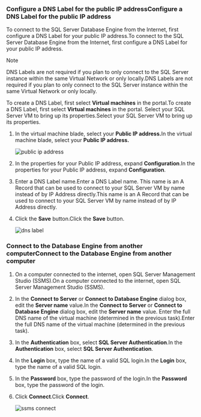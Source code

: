 ### <a name="configure-a-dns-label-for-the-public-ip-address"></a><span data-ttu-id="205ef-101">Configure a DNS Label for the public IP address</span><span class="sxs-lookup"><span data-stu-id="205ef-101">Configure a DNS Label for the public IP address</span></span>
<span data-ttu-id="205ef-102">To connect to the SQL Server Database Engine from the Internet, first configure a DNS Label for your public IP address.</span><span class="sxs-lookup"><span data-stu-id="205ef-102">To connect to the SQL Server Database Engine from the Internet, first configure a DNS Label for your public IP address.</span></span>

> [!NOTE]
> <span data-ttu-id="205ef-103">DNS Labels are not required if you plan to only connect to the SQL Server instance within the same Virtual Network or only locally.</span><span class="sxs-lookup"><span data-stu-id="205ef-103">DNS Labels are not required if you plan to only connect to the SQL Server instance within the same Virtual Network or only locally.</span></span>
> 
> 

<span data-ttu-id="205ef-104">To create a DNS Label, first select **Virtual machines** in the portal.</span><span class="sxs-lookup"><span data-stu-id="205ef-104">To create a DNS Label, first select **Virtual machines** in the portal.</span></span> <span data-ttu-id="205ef-105">Select your SQL Server VM to bring up its properties.</span><span class="sxs-lookup"><span data-stu-id="205ef-105">Select your SQL Server VM to bring up its properties.</span></span>

1. <span data-ttu-id="205ef-106">In the virtual machine blade, select your **Public IP address.**</span><span class="sxs-lookup"><span data-stu-id="205ef-106">In the virtual machine blade, select your **Public IP address.**</span></span>
   
    ![public ip address](https://docstestmedia1.blob.core.windows.net/azure-media/includes/media/virtual-machines-sql-server-connection-steps/rm-public-ip-address.png)
2. <span data-ttu-id="205ef-108">In the properties for your Public IP address, expand **Configuration**.</span><span class="sxs-lookup"><span data-stu-id="205ef-108">In the properties for your Public IP address, expand **Configuration**.</span></span>
3. <span data-ttu-id="205ef-109">Enter a DNS Label name.</span><span class="sxs-lookup"><span data-stu-id="205ef-109">Enter a DNS Label name.</span></span> <span data-ttu-id="205ef-110">This name is an A Record that can be used to connect to your SQL Server VM by name instead of by IP Address directly.</span><span class="sxs-lookup"><span data-stu-id="205ef-110">This name is an A Record that can be used to connect to your SQL Server VM by name instead of by IP Address directly.</span></span>
4. <span data-ttu-id="205ef-111">Click the **Save** button.</span><span class="sxs-lookup"><span data-stu-id="205ef-111">Click the **Save** button.</span></span>
   
    ![dns label](https://docstestmedia1.blob.core.windows.net/azure-media/includes/media/virtual-machines-sql-server-connection-steps/rm-dns-label.png)

### <a name="connect-to-the-database-engine-from-another-computer"></a><span data-ttu-id="205ef-113">Connect to the Database Engine from another computer</span><span class="sxs-lookup"><span data-stu-id="205ef-113">Connect to the Database Engine from another computer</span></span>
1. <span data-ttu-id="205ef-114">On a computer connected to the internet, open SQL Server Management Studio (SSMS).</span><span class="sxs-lookup"><span data-stu-id="205ef-114">On a computer connected to the internet, open SQL Server Management Studio (SSMS).</span></span>
2. <span data-ttu-id="205ef-115">In the **Connect to Server** or **Connect to Database Engine** dialog box, edit the **Server name** value.</span><span class="sxs-lookup"><span data-stu-id="205ef-115">In the **Connect to Server** or **Connect to Database Engine** dialog box, edit the **Server name** value.</span></span> <span data-ttu-id="205ef-116">Enter the full DNS name of the virtual machine (determined in the previous task).</span><span class="sxs-lookup"><span data-stu-id="205ef-116">Enter the full DNS name of the virtual machine (determined in the previous task).</span></span>
3. <span data-ttu-id="205ef-117">In the **Authentication** box, select **SQL Server Authentication**.</span><span class="sxs-lookup"><span data-stu-id="205ef-117">In the **Authentication** box, select **SQL Server Authentication**.</span></span>
4. <span data-ttu-id="205ef-118">In the **Login** box, type the name of a valid SQL login.</span><span class="sxs-lookup"><span data-stu-id="205ef-118">In the **Login** box, type the name of a valid SQL login.</span></span>
5. <span data-ttu-id="205ef-119">In the **Password** box, type the password of the login.</span><span class="sxs-lookup"><span data-stu-id="205ef-119">In the **Password** box, type the password of the login.</span></span>
6. <span data-ttu-id="205ef-120">Click **Connect**.</span><span class="sxs-lookup"><span data-stu-id="205ef-120">Click **Connect**.</span></span>
   
    ![ssms connect](https://docstestmedia1.blob.core.windows.net/azure-media/includes/media/virtual-machines-sql-server-connection-steps/rm-ssms-connect.png)





